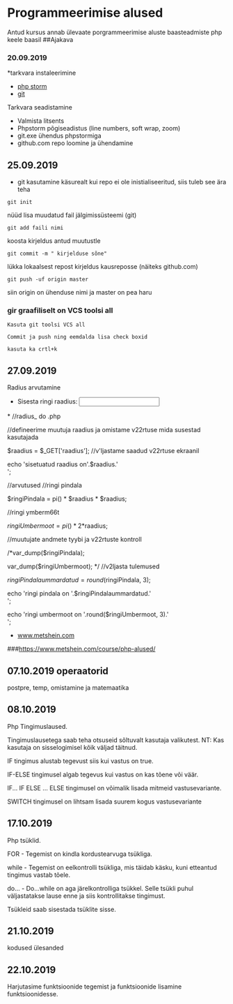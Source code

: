 # Programmeerimise alused
Antud kursus annab ülevaate porgrammeerimise aluste baasteadmiste php keele baasil
##Ajakava
### 20.09.2019
*tarkvara instaleerimine

 * [php storm](https://www.jetbrains.com/phpstorm/) 
 * [git](https://git-scm.com/)
 
  Tarkvara seadistamine
 * Valmista litsents
 * Phpstorm põgiseadistus (line numbers, soft wrap, zoom)
 * git.exe ühendus phpstormiga
 * github.com repo loomine ja ühendamine
 
 ## 25.09.2019
 * git kasutamine käsurealt
 kui repo ei ole inistialiseeritud, siis tuleb see ära teha
````
git init
````
nüüd lisa muudatud fail jälgimissüsteemi (git)
````
git add faili nimi
````
koosta kirjeldus antud muutustle
````
git commit -m " kirjelduse sõne"
````
lükka lokaalsest repost kirjeldus kausreposse (näiteks github.com)
```
git push -uf origin master
```
siin origin on ühenduse nimi ja master on pea haru 

### gir graafiliselt on VCS toolsi all
````
Kasuta git toolsi VCS all
````
````
Commit ja push ning eemdalda lisa check boxid
````
````
kasuta ka crtl+k
````
## 27.09.2019
Radius arvutamine
* <form action="radius_do.php"method="get">
     <label for="radius">Sisesta ringi raadius:</label>
     <input type="number"id="radius"name="raadius">
 </form>
 *
 //radius_ do .php
 
 //defineerime muutuja raadius ja omistame v22rtuse mida susestad kasutajada
 
 $raadius = $_GET['raadius'];
 //v'ljastame saadud v22rtuse ekraanil
 
 echo 'sisetuatud raadius on'.$raadius.'<br>';
 
 //arvutused
 //ringi pindala
 
 $ringiPindala = pi() * $raadius * $raadius;
 
 //ringi ymberm66t
 
 $ringiUmbermoot = pi() * 2*$raadius;
 
 
 //muutujate andmete tyybi ja v22rtuste kontroll
 
 /*var_dump($ringiPindala);
 
 var_dump($ringiUmbermoot);
 */
 //v2ljasta tulemused
 
 $ringiPindalaummardatud = round($ringiPindala, 3);
 
 echo 'ringi pindala on '.$ringiPindalaummardatud.'<br>';
 
 echo 'ringi umbermoot on '.round($ringiUmbermoot, 3).'<br>';
 
 * www.metshein.com
 
 ###https://www.metshein.com/course/php-alused/
 
 
 ## 07.10.2019 operaatorid
 
 postpre, temp, omistamine ja matemaatika
 
 ## 08.10.2019
 
 Php Tingimuslaused.
 
 Tingimuslausetega saab teha otsuseid sõltuvalt kasutaja valikutest. NT: Kas kasutaja on sisselogimisel kõik väljad täitnud.
 
 IF tingimus alustab tegevust siis kui vastus on true.
 
 IF-ELSE tingimusel algab tegevus kui vastus on kas tõene või väär.
 
 IF... IF ELSE ... ELSE tingimusel on võimalik lisada mitmeid vastusevariante.
 
 SWITCH tingimusel on lihtsam lisada suurem kogus vastusevariante
 
 ## 17.10.2019

Php tsüklid.

FOR - Tegemist on kindla kordustearvuga tsükliga.

while - Tegemist on eelkontrolli tsükliga, mis täidab käsku, kuni etteantud tingimus vastab tõele.

do… - Do…while on aga järelkontrolliga tsükkel. Selle tsükli puhul väljastatakse lause enne ja siis kontrollitakse tingimust.

Tsükleid saab sisestada tsüklite sisse.

## 21.10.2019

kodused ülesanded 

## 22.10.2019
Harjutasime funktsioonide tegemist ja funktsioonide lisamine funktsioonidesse.
 

